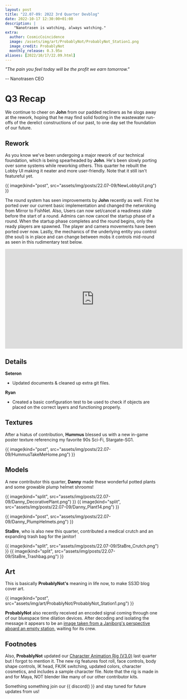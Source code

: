 ```yaml
---
layout: post
title: "22.07-09: 2022 3rd Quarter Devblog"
date: 2022-10-17 12:30:00+01:00
description: |
    "Nanotrasen is watching, always watching."
extra:
  author: CosmicCoincidence
  image: /assets/img/art/ProbablyNot/ProbablyNot_Station1.png
  image_credit: ProbablyNot
  monthly_release: 0.3.95o
aliases: [2022/10/17/22.09.html]
---
```


*"The pain you feel today will be the profit we earn tomorrow."*

-- Nanotrasen CEO

# Q3 Recap

We continue to cheer on **John** from our padded recliners as he slogs away at the rework, hoping that he may find solid footing in the wastewater run-offs of the derelict constructions of our past, to one day set the foundation of our future.

## Rework

As you know we've been undergoing a major rework of our technical foundation, which is being spearheaded by **John**. He's been slowly porting over some systems while reworking others. This quarter he rebuilt the Lobby UI making it neater and more user-friendly. Note that it still isn't featureful yet.

{{ image(kind="post", src="assets/img/posts/22.07-09/NewLobbyUI.png") }}

The round system has seen improvements by **John** recently as well. First he ported over our current basic implementation and changed the netwroking from Mirror to FishNet. Also, Users can now set/cancel a readiness state before the start of a round. Admins can now cancel the startup phase of a round. When the startup phase completes and the round begins, only the ready players are spawned. The player and camera movements have been ported over now. Lastly, the mechanics of the underlying entity you control (the soul) is in place and can change between mobs it controls mid-round as seen in this rudimentary test below. 

<iframe class="video" width="580px" height="325px" src="https://www.youtube-nocookie.com/embed/jMqsR7673yg" frameborder="0" allow="accelerometer; autoplay; encrypted-media; gyroscope; picture-in-picture" allowfullscreen></iframe>

## Details

**Seteron**
- Updated documents & cleaned up extra git files.

**Ryan**
- Created a basic configuration test to be used to check if objects are placed on the correct layers and functioning properly.

## Textures

After a hiatus of contribution, **Hummus** blessed us with a new in-game poster texture referencing my favorite 90s Sci-Fi, Stargate-SG1.

{{ image(kind="post", src="assets/img/posts/22.07-09/HummusTakeMeHome.png") }}

## Models

A new contributor this quarter, **Danny** made these wonderful potted plants and some growable plump helmet shrooms!

<div class='horizontal-2' markdown='1'>
  {{ image(kind="split", src="assets/img/posts/22.07-09/Danny_DecorativePlant.png") }}
  {{ image(kind="split", src="assets/img/posts/22.07-09/Danny_Plant14.png") }}
</div>

{{ image(kind="post", src="assets/img/posts/22.07-09/Danny_PlumpHelmets.png") }}

**StaBre**, who is also new this quarter, contributed a medical crutch and an expanding trash bag for the janitor!

<div class='horizontal-2' markdown='1'>
  {{ image(kind="split", src="assets/img/posts/22.07-09/StaBre_Crutch.png") }}
  {{ image(kind="split", src="assets/img/posts/22.07-09/StaBre_Trashbag.png") }}
</div>

## Art

This is basically **ProbablyNot's** meaning in life now, to make SS3D blog cover art.

{{ image(kind="post", src="assets/img/art/ProbablyNot/ProbablyNot_Station1.png") }}

**ProbablyNot** also recently received an encoded signal coming through one of our bluespace time dilation devices. After decoding and isolating the message it appears to be an [image taken from a Janiborg's perspective aboard an empty station](/assets/img/art/ProbablyNot/Janiborg1stPerson.jpg), waiting for its crew.

## Footnotes

Also, **ProbablyNot** updated our [Character Animation Rig (V3.0)](https://drive.google.com/drive/u/0/folders/1gAqPkdEb6VeVT-oSx_rtvCh1x4EB0d4i) last quarter but I forgot to mention it. The new rig features foot roll, face controls, body shape controls, IK head, FK/IK switching, updated colors, character cosmetics, and includes a sample character file. Note that the rig is made in and for Maya, NOT blender like many of our other contributor kits.

Something something join our {{ discord() }} and stay tuned for future updates from us!
